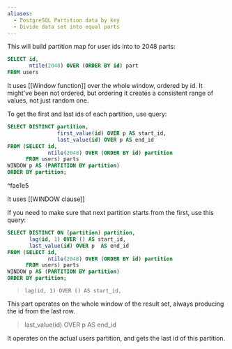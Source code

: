 ```yaml
---
aliases:
  - PostgreSQL Partition data by key
  - Divide data set into equal parts
---
```

This will build partition map for user ids into to 2048 parts:

```sql
SELECT id,
       ntile(2048) OVER (ORDER BY id) part
FROM users
```

It uses [[Window function]] over the whole window, ordered by id.
It might've been not ordered, but ordering it creates a consistent range of values, not just random one.

To get the first and last ids of each partition, use query:

```sql
SELECT DISTINCT partition,
                first_value(id) OVER p AS start_id,
                last_value(id) OVER p AS end_id
FROM (SELECT id,
             ntile(2048) OVER (ORDER BY id) partition
      FROM users) parts
WINDOW p AS (PARTITION BY partition)
ORDER BY partition;
```

^fae1e5

It uses [[WINDOW clause]]

If you need to make sure that next partition starts from the first, use this query:

```sql
SELECT DISTINCT ON (partition) partition,
       lag(id, 1) OVER () AS start_id,
       last_value(id) OVER p  AS end_id
FROM (SELECT id,
             ntile(2048) OVER (ORDER BY id) partition
      FROM users) parts
WINDOW p AS (PARTITION BY partition)
ORDER BY partition;
```

> `lag(id, 1) OVER () AS start_id,`

This part operates on the whole window of the result set, always producing the id from the last row.

> last_value(id) OVER p  AS end_id

It operates on the actual users partition, and gets the last id of this partition.

